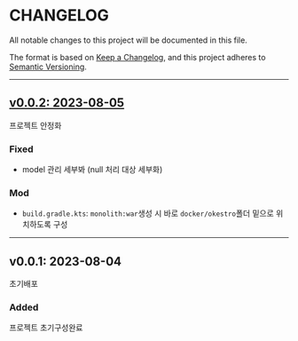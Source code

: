 # CHANGELOG

All notable changes to this project will be documented in this file.

The format is based on [Keep a Changelog](https://keepachangelog.com/en/1.0.0/),
and this project adheres to [Semantic Versioning](https://semver.org/spec/v2.0.0.html).


---

## [v0.0.2: 2023-08-05][v0.0.2]

프로젝트 안정화

### Fixed

- model 관리 세부봐 (null 처리 대상 세부화)


### Mod

- `build.gradle.kts`: `monolith:war`생성 시 바로 `docker/okestro`폴더 밑으로 위치하도록 구성

---

## v0.0.1: 2023-08-04

초기배포

### Added

프로젝트 초기구성완료

[v0.0.2]: https://github.com/ITJEONGBO/okestro-demo/compare/v0.0.1...v0.0.2
